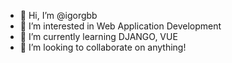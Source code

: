- 👋 Hi, I’m @igorgbb
- 👀 I’m interested in Web Application Development
- 🌱 I’m currently learning DJANGO, VUE
- 💞️ I’m looking to collaborate on anything!

<!---
igorgbb/igorgbb is a ✨ special ✨ repository because its `README.md` (this file) appears on your GitHub profile.
You can click the Preview link to take a look at your changes.
--->
